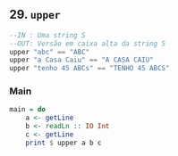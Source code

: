 ## 29. `upper`
```hs
--IN : Uma string S
--OUT: Versão em caixa alta da string S
upper "abc" == "ABC"
upper "a Casa Caiu" == "A CASA CAIU"
upper "tenho 45 ABCs" == "TENHO 45 ABCS"
```


<!--MAIN_BEGIN-->
### Main
```hs
main = do
    a <- getLine
    b <- readLn :: IO Int
    c <- getLine
    print $ upper a b c

```
<!--MAIN_END-->
